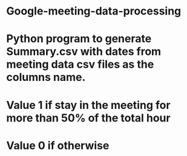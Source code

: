 # Google-meeting-data-processing
# Python program to generate Summary.csv with dates from meeting data csv files as the columns name. 
# Value 1 if stay in the meeting for more than 50% of the total hour
# Value 0 if otherwise
